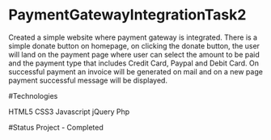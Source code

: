 # PaymentGatewayIntegrationTask2
Created a simple website where payment gateway is integrated. There is a simple donate button on homepage, on clicking the donate button, the user will land on the payment page where user can select the amount to be paid and the payment type that includes Credit Card, Paypal and Debit Card. On successful payment an invoice will be generated on mail and on a new page payment successful message will be displayed.

#Technologies

HTML5
CSS3
Javascript
jQuery
Php

#Status
Project - Completed
